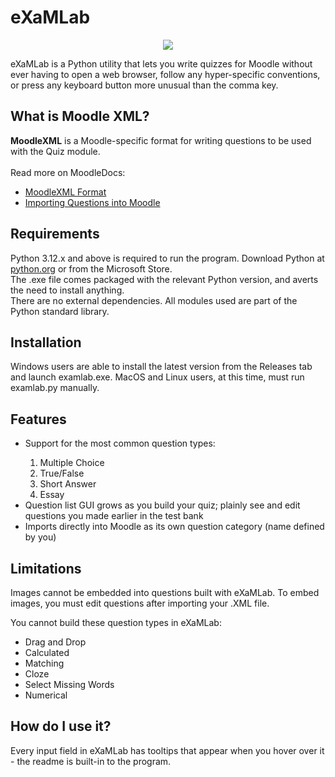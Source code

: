 # eXaMLab
<p align="center">
  <img src="https://github.com/user-attachments/assets/f44693e4-e880-46b9-92c4-7b9ff556396f" />
</p>
<p>
  eXaMLab is a Python utility that lets you write quizzes for Moodle without ever having to open a web browser, follow any hyper-specific conventions, or press any keyboard button more unusual than the comma key.
</p>
<h2>What is Moodle XML?</h2>
<p>
  <b>MoodleXML</b> is a Moodle-specific format for writing questions to be used with the Quiz module.
  <br><br>
  Read more on MoodleDocs:
  <ul>
  <li>
<a href="https://docs.moodle.org/en/Moodle_XML_format">MoodleXML Format</a>
  </li>
  <li>
<a href="https://docs.moodle.org/en/Import_questions">Importing Questions into Moodle</a>
  </li>
  </ul>
</p>
<h2>Requirements</h2>
<p>Python 3.12.x and above is required to run the program. Download Python at <a href="https://www.python.org/downloads/">python.org</a> or from the Microsoft Store.<br>
The .exe file comes packaged with the relevant Python version, and averts the need to install anything.<br>
There are no external dependencies. All modules used are part of the Python standard library.</p>
<h2>Installation</h2>
<p>
Windows users are able to install the latest version from the Releases tab and launch examlab.exe. MacOS and Linux users, at this time, must run examlab.py manually.
</p>
<h2>Features</h2>
<p>
  <ul>
  <li>Support for the most common question types:</li>
  <ol>
    <li>Multiple Choice</li>
    <li>True/False</li>
    <li>Short Answer</li>
    <li>Essay</li>
  </ol>
  <li>Question list GUI grows as you build your quiz; plainly see and edit questions you made earlier in the test bank</li>
  <li>Imports directly into Moodle as its own question category (name defined by you)</li>
  </ul>
</p>
<h2>Limitations</h2>
<p>
Images cannot be embedded into questions built with eXaMLab. To embed images, you must edit questions after importing your .XML file.
</p>
<p>
You cannot build these question types in eXaMLab:
</p>
<ul>
<li>
Drag and Drop
</li>
<li>
Calculated
</li>
<li>
Matching
</li>
<li>
Cloze
</li>
<li>
Select Missing Words
</li>
<li>
Numerical
</li>
</ul>
<h2>How do I use it?</h2>
<p>Every input field in eXaMLab has tooltips that appear when you hover over it - the readme is built-in to the program.</p>